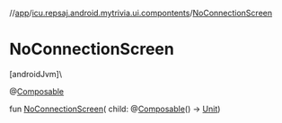 //[app](../../index.md)/[icu.repsaj.android.mytrivia.ui.compontents](index.md)/[NoConnectionScreen](-no-connection-screen.md)

# NoConnectionScreen

[androidJvm]\

@[Composable](https://developer.android.com/reference/kotlin/androidx/compose/runtime/Composable.html)

fun [NoConnectionScreen](-no-connection-screen.md)(
child: @[Composable](https://developer.android.com/reference/kotlin/androidx/compose/runtime/Composable.html)()
-&gt; [Unit](https://kotlinlang.org/api/latest/jvm/stdlib/kotlin/-unit/index.html))
